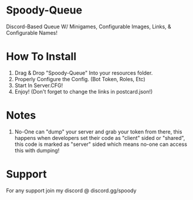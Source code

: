 # Spoody-Queue
Discord-Based Queue W/ Minigames, Configurable Images, Links, &amp; Configurable Names!

# How To Install
1. Drag & Drop "Spoody-Queue" Into your resources folder.
2. Properly Configure the Config. (Bot Token, Roles, Etc)
3. Start In Server.CFG!
4. Enjoy! (Don't forget to change the links in postcard.json!)

# Notes
1. No-One can "dump" your server and grab your token from there, this happens when developers set their code as "client" sided or "shared", this code is marked as "server" sided
which means no-one can access this with dumping!

# Support

For any support join my discord @ discord.gg/spoody
